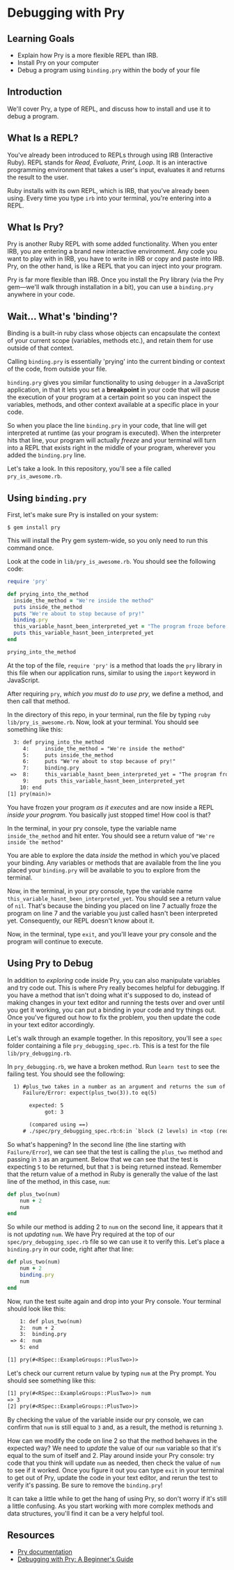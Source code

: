 # Debugging with Pry

## Learning Goals

- Explain how Pry is a more flexible REPL than IRB.
- Install Pry on your computer
- Debug a program using `binding.pry` within the body of your file

## Introduction

We'll cover Pry, a type of REPL, and discuss how to install and use it to debug
a program.

## What Is a REPL?

You've already been introduced to REPLs through using IRB (Interactive Ruby).
REPL stands for _Read, Evaluate, Print, Loop_. It is an interactive programming
environment that takes a user's input, evaluates it and returns the result to
the user.

Ruby installs with its own REPL, which is IRB, that you've already been using.
Every time you type `irb` into your terminal, you're entering into a REPL.

## What Is Pry?

Pry is another Ruby REPL with some added functionality. When you enter IRB, you
are entering a brand new interactive environment. Any code you want to play with
in IRB, you have to write in IRB or copy and paste into IRB. Pry, on the other
hand, is like a REPL that you can inject into your program.

Pry is far more flexible than IRB. Once you install the Pry library (via the Pry
gem—we'll walk through installation in a bit), you can use a `binding.pry`
anywhere in your code.

## Wait... What's 'binding'?

Binding is a built-in ruby class whose objects can encapsulate the context of
your current scope (variables, methods etc.), and retain them for use outside of
that context.

Calling `binding.pry` is essentially 'prying' into the current binding or
context of the code, from outside your file.

`binding.pry` gives you similar functionality to using `debugger` in a
JavaScript application, in that it lets you set a **breakpoint** in your code
that will pause the execution of your program at a certain point so you can
inspect the variables, methods, and other context available at a specific place
in your code.

So when you place the line `binding.pry` in your code, that line will get
interpreted at runtime (as your program is executed). When the interpreter hits
that line, your program will actually _freeze_ and your terminal will turn into
a REPL that exists right in the middle of your program, wherever you added the
`binding.pry` line.

Let's take a look. In this repository, you'll see a file called
`pry_is_awesome.rb`.

## Using `binding.pry`

First, let's make sure Pry is installed on your system:

```console
$ gem install pry
```

This will install the Pry gem system-wide, so you only need to run this command
once.

Look at the code in `lib/pry_is_awesome.rb`. You should see the following code:

```rb
require 'pry'

def prying_into_the_method
  inside_the_method = "We're inside the method"
  puts inside_the_method
  puts "We're about to stop because of pry!"
  binding.pry
  this_variable_hasnt_been_interpreted_yet = "The program froze before it could read me!"
  puts this_variable_hasnt_been_interpreted_yet
end

prying_into_the_method
```

At the top of the file, `require 'pry'` is a method that loads the `pry` library
in this file when our application runs, similar to using the `import` keyword in
JavaScript.

After requiring `pry`, _which you must do to use pry_, we define a method, and
then call that method.

In the directory of this repo, in your terminal, run the file by typing
`ruby lib/pry_is_awesome.rb`. Now, look at your terminal. You should see
something like this:

```txt
  3: def prying_into_the_method
     4:     inside_the_method = "We're inside the method"
     5:     puts inside_the_method
     6:     puts "We're about to stop because of pry!"
     7:     binding.pry
 =>  8:     this_variable_hasnt_been_interpreted_yet = "The program froze before it could read me!"
     9:     puts this_variable_hasnt_been_interpreted_yet
    10: end
[1] pry(main)>
```

You have frozen your program _as it executes_ and are now inside a REPL _inside
your program_. You basically just stopped time! How cool is that?

In the terminal, in your pry console, type the variable name `inside_the_method`
and hit enter. You should see a return value of `"We're inside the method"`

You are able to explore the data _inside_ the method in which you've placed your
binding. Any variables or methods that are available from the line you placed
your `binding.pry` will be available to you to explore from the terminal.

Now, in the terminal, in your pry console, type the variable name
`this_variable_hasnt_been_interpreted_yet`. You should see a return value of
`nil`. That's because the binding you placed on line 7 actually froze the
program on line 7 and the variable you just called hasn't been interpreted yet.
Consequently, our REPL doesn't know about it.

Now, in the terminal, type `exit`, and you'll leave your pry console and the
program will continue to execute.

## Using Pry to Debug

In addition to _exploring_ code inside Pry, you can also manipulate variables
and try code out. This is where Pry really becomes helpful for debugging. If you
have a method that isn't doing what it's supposed to do, instead of making
changes in your text editor and running the tests over and over until you get it
working, you can put a binding in your code and try things out. Once you've
figured out how to fix the problem, you then update the code in your text editor
accordingly.

Let's walk through an example together. In this repository, you'll see a `spec`
folder containing a file `pry_debugging_spec.rb`. This is a test for the file
`lib/pry_debugging.rb`.

In `pry_debugging.rb`, we have a broken method. Run `learn test` to see the
failing test. You should see the following:

```txt
  1) #plus_two takes in a number as an argument and returns the sum of that number and 2
     Failure/Error: expect(plus_two(3)).to eq(5)

       expected: 5
            got: 3

       (compared using ==)
     # ./spec/pry_debugging_spec.rb:6:in `block (2 levels) in <top (required)>'
```

So what's happening? In the second line (the line starting with
`Failure/Error`), we can see that the test is calling the `plus_two` method and
passing in `3` as an argument. Below that we can see that the test is expecting
`5` to be returned, but that `3` is being returned instead. Remember that the
return value of a method in Ruby is generally the value of the last line of the
method, in this case, `num`:

```ruby
def plus_two(num)
    num + 2
    num
end
```

So while our method is adding 2 to `num` on the second line, it appears that it
is not _updating_ `num`. We have Pry required at the top of our
`spec/pry_debugging_spec.rb` file so we can use it to verify this. Let's place a
`binding.pry` in our code, right after that line:

```ruby
def plus_two(num)
    num + 2
    binding.pry
    num
end
```

Now, run the test suite again and drop into your Pry console. Your terminal
should look like this:

```txt
    1: def plus_two(num)
    2:  num + 2
    3:  binding.pry
 => 4:  num
    5: end

[1] pry(#<RSpec::ExampleGroups::PlusTwo>)>
```

Let's check our current return value by typing `num` at the Pry prompt. You
should see something like this:

```txt
[1] pry(#<RSpec::ExampleGroups::PlusTwo>)> num
=> 3
[2] pry(#<RSpec::ExampleGroups::PlusTwo>)>
```

By checking the value of the variable inside our pry console, we can confirm
that `num` is still equal to `3` and, as a result, the method is returning `3`.

How can we modify the code on line 2 so that the method behaves in the expected
way? We need to _update_ the value of our `num` variable so that it's equal to
the sum of itself and 2. Play around inside your Pry console: try code that you
think will update `num` as needed, then check the value of `num` to see if it
worked. Once you figure it out you can type `exit` in your terminal to get out
of Pry, update the code in your text editor, and rerun the test to verify it's
passing. Be sure to remove the `binding.pry`!

It can take a little while to get the hang of using Pry, so don't worry if it's
still a little confusing. As you start working with more complex methods and
data structures, you'll find it can be a very helpful tool.

## Resources

- [Pry documentation](http://pry.github.io/)
- [Debugging with Pry: A Beginner's Guide](https://dev.to/elimerrell/debugging-with-pry-a-beginners-guide-3p99)
